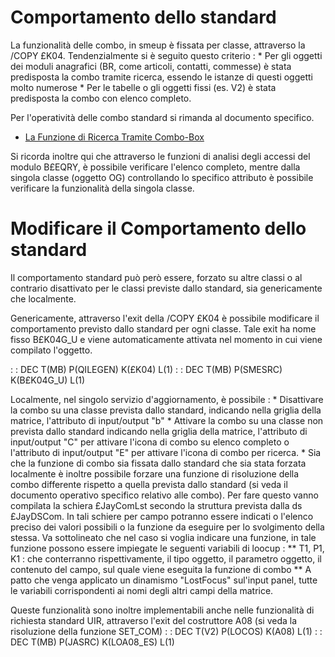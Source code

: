 # Comportamento dello standard

La funzionalità delle combo, in smeup è fissata per classe, attraverso la /COPY £K04. Tendenzialmente si è seguito questo criterio : 
\* Per gli oggetti dei moduli anagrafici (BR, come articoli, contatti, commesse) è stata predisposta la combo tramite ricerca, essendo le istanze di questi oggetti molto numerose
\* Per le tabelle o gli oggetti fissi (es. V2) è stata predisposta la combo con elenco completo.

Per l'operatività delle combo standard si rimanda al documento specifico.

- [La Funzione di Ricerca Tramite Combo-Box](Sorgenti/DOC/TA/B£AMO/B£EQRYA02B)

Si ricorda inoltre qui che attraverso le funzioni di analisi degli accessi del modulo B£EQRY, è possibile verificare l'elenco completo, mentre dalla singola classe (oggetto OG) controllando lo specifico attributo è possibile verificare la funzionalità della singola classe.

# Modificare il Comportamento dello standard

Il comportamento standard può però essere, forzato su altre classi o al contrario disattivato per le classi previste dallo standard, sia genericamente che localmente.

Genericamente, attraverso l'exit della /COPY £K04 è possibile modificare il comportamento previsto dallo standard per ogni classe. Tale exit ha nome fisso B£K04G_U e viene automaticamente attivata nel momento in cui viene compilato l'oggetto.

 :  : DEC T(MB) P(QILEGEN) K(£K04) L(1)
 :  : DEC T(MB) P(SMESRC) K(B£K04G_U) L(1)

Localmente, nel singolo servizio d'aggiornamento, è possibile : 
\* Disattivare la combo su una classe prevista dallo standard, indicando nella griglia della matrice, l'attributo di input/output "b"
\* Attivare la combo su una classe non prevista dallo standard indicando nella griglia della matrice, l'attributo di input/output "C" per attivare l'icona di combo su elenco completo o l'attributo di input/output "E" per attivare l'icona di combo per ricerca.
\* Sia che la funzione di combo sia fissata dallo standard che sia stata forzata localmente è inoltre possibile forzare una funzione di risoluzione della combo differente rispetto a quella prevista dallo standard (si veda il documento operativo specifico relativo alle combo). Per fare questo vanno compilata la schiera £JayComLst secondo la struttura prevista dalla ds £JayDSCom. In tali schiere per campo potranno essere indicati o l'elenco preciso dei valori possibili o la funzione da eseguire per lo svolgimento della stessa. Va sottolineato che nel caso si voglia indicare una funzione, in tale funzione possono essere impiegate le seguenti variabili di loocup : 
\*\* T1, P1, K1 :  che conterranno rispettivamente, il tipo oggetto, il parametro oggetto, il contenuto del campo, sul quale viene eseguita la funzione di combo
\*\* A patto che venga applicato un dinamismo "LostFocus" sul'input panel, tutte le variabili corrispondenti ai nomi degli altri campi della matrice.

Queste funzionalità sono inoltre implementabili anche nelle funzionalità di richiesta standard UIR, attraverso l'exit del costruttore A08 (si veda la risoluzione della funzione SET_COM)
 :  : DEC T(V2) P(LOCOS) K(A08) L(1)
 :  : DEC T(MB) P(JASRC) K(LOA08_ES) L(1)
